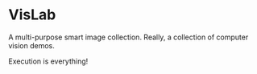 # VisLab

A multi-purpose smart image collection.
Really, a collection of computer vision demos.

Execution is everything!